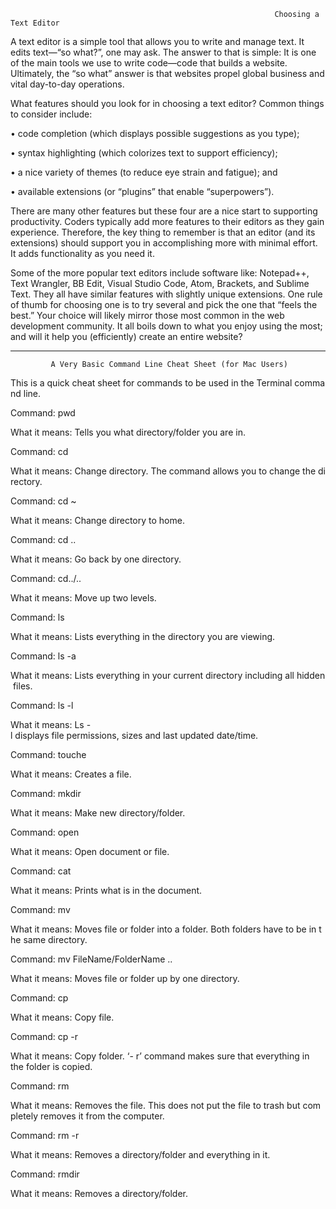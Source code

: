                                                                Choosing a Text Editor

A text editor is a simple tool that allows you to write and manage text. It edits text—“so what?”, one may ask.  The answer to that is simple:  It is one of the main tools we use to write code—code that builds a website.  Ultimately, the “so what” answer is that websites propel global business and vital day-to-day operations.

What features should you look for in choosing a text editor?  Common things to consider include:

•	code completion (which displays possible suggestions as you type);

•	syntax highlighting (which colorizes text to support efficiency);

•	a nice variety of themes (to reduce eye strain and fatigue); and 

•	available extensions (or “plugins” that enable “superpowers”).


There are many other features but these four are a nice start to supporting productivity.  Coders typically add more features to their editors as they gain experience.  Therefore, the key thing to remember is that an editor (and its extensions) should support you in accomplishing more with minimal effort.  It adds functionality as you need it.

Some of the more popular text editors include software like:  Notepad++, Text Wrangler, BB Edit, Visual Studio Code, Atom, Brackets, and Sublime Text.  They all have similar features with slightly unique extensions.  One rule of thumb for choosing one is to try several and pick the one that “feels the best.”  Your choice will likely mirror those most common in the web development community.  It all boils down to what you enjoy using the most; and will it help you (efficiently) create an entire website?

-------------------------

             A Very Basic Command Line Cheat Sheet (for Mac Users)

This is a quick cheat sheet for commands to be used in the Terminal command line.

Command: pwd

What it means: Tells you what directory/folder you are in.


Command: cd

What it means: Change directory. The command allows you to change the directory.


Command: cd ~

What it means: Change directory to home.


Command: cd ..

What it means: Go back by one directory.


Command: cd../..

What it means: Move up two levels.


Command: ls

What it means: Lists everything in the directory you are viewing.


Command: ls -a

What it means: Lists everything in your current directory including all hidden files.


Command: ls -l

What it means: Ls -l displays file permissions, sizes and last updated date/time.


Command: touche

What it means: Creates a file.


Command: mkdir

What it means: Make new directory/folder.


Command: open

What it means: Open document or file.


Command: cat

What it means: Prints what is in the document.


Command: mv

What it means: Moves file or folder into a folder. Both folders have to be in the same directory.


Command: mv FileName/FolderName ..

What it means: Moves file or folder up by one directory.


Command: cp

What it means: Copy file.


Command: cp -r

What it means: Copy folder. ‘- r’ command makes sure that everything in the folder is copied.


Command: rm

What it means: Removes the file. This does not put the file to trash but completely removes it from the computer.


Command: rm -r

What it means: Removes a directory/folder and everything in it.


Command: rmdir

What it means: Removes a directory/folder. 































